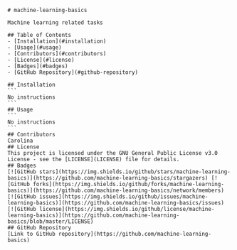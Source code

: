 
    # machine-learning-basics

    Machine learning related tasks

    ## Table of Contents
    - [Installation](#installation)
    - [Usage](#usage)
    - [Contributors](#contributors)
    - [License](#license)
    - [Badges](#badges)
    - [GitHub Repository](#github-repository)

    ## Installation
    ```
    No instructions
    ```
    ## Usage
    ```
    No instructions
    ```
    ## Contributors
    Carolina
    ## License
    This project is licensed under the GNU General Public License v3.0 License - see the [LICENSE](LICENSE) file for details.
    ## Badges
    [![GitHub stars](https://img.shields.io/github/stars/machine-learning-basics)](https://github.com/machine-learning-basics/stargazers) [![GitHub forks](https://img.shields.io/github/forks/machine-learning-basics)](https://github.com/machine-learning-basics/network/members) [![GitHub issues](https://img.shields.io/github/issues/machine-learning-basics)](https://github.com/machine-learning-basics/issues) [![GitHub license](https://img.shields.io/github/license/machine-learning-basics)](https://github.com/machine-learning-basics/blob/master/LICENSE)
    ## GitHub Repository
    [Link to GitHub repository](https://github.com/machine-learning-basics)
    
